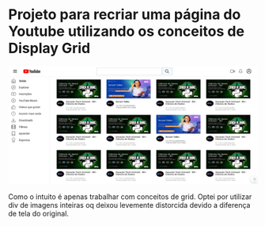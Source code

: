 # Projeto para recriar uma página do Youtube utilizando os conceitos de Display Grid

![Alt text](<assets/Imagem do Site.png>)

Como o intuito é apenas trabalhar com conceitos de grid. Optei por utilizar div de imagens inteiras oq deixou levemente distorcida devido a diferença de tela do original.